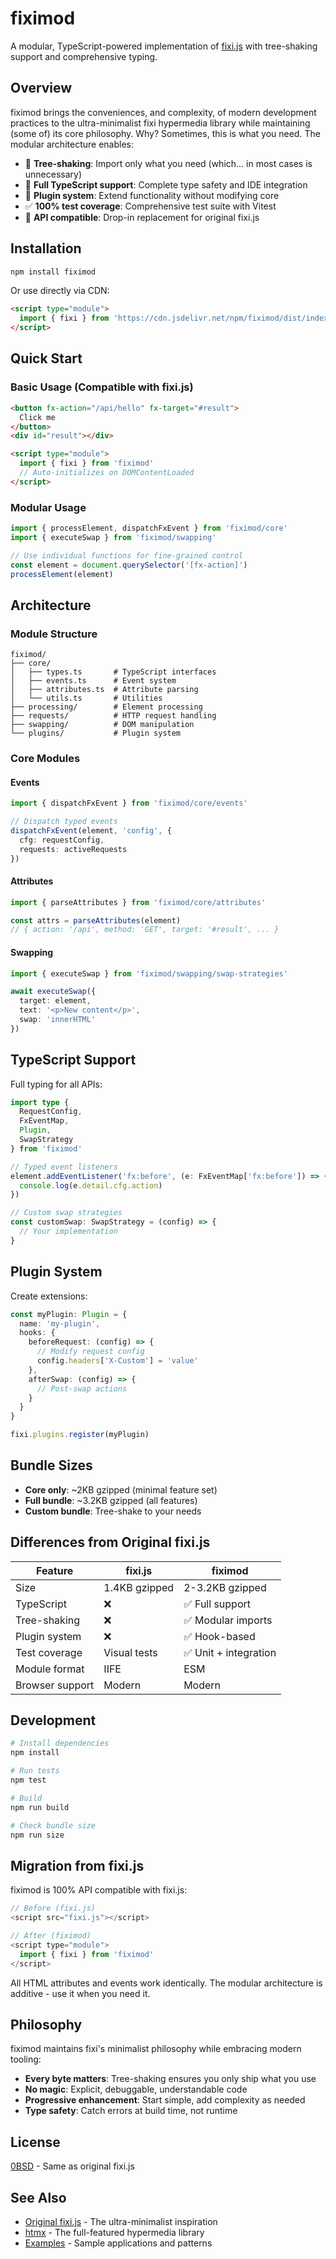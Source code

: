 # fiximod

A modular, TypeScript-powered implementation of [fixi.js](./fixi/README.md) with tree-shaking support and comprehensive typing.

## Overview

fiximod brings the conveniences, and complexity, of modern development practices to the ultra-minimalist fixi hypermedia library while maintaining (some of) its core philosophy. Why? Sometimes, this is what you need. The modular architecture enables:

- 🌳 **Tree-shaking**: Import only what you need (which... in most cases is unnecessary)
- 📝 **Full TypeScript support**: Complete type safety and IDE integration
- 🔌 **Plugin system**: Extend functionality without modifying core
- ✅ **100% test coverage**: Comprehensive test suite with Vitest
- 🎯 **API compatible**: Drop-in replacement for original fixi.js

## Installation

```bash
npm install fiximod
```

Or use directly via CDN:

```html
<script type="module">
  import { fixi } from 'https://cdn.jsdelivr.net/npm/fiximod/dist/index.js'
</script>
```

## Quick Start

### Basic Usage (Compatible with fixi.js)

```html
<button fx-action="/api/hello" fx-target="#result">
  Click me
</button>
<div id="result"></div>

<script type="module">
  import { fixi } from 'fiximod'
  // Auto-initializes on DOMContentLoaded
</script>
```

### Modular Usage

```typescript
import { processElement, dispatchFxEvent } from 'fiximod/core'
import { executeSwap } from 'fiximod/swapping'

// Use individual functions for fine-grained control
const element = document.querySelector('[fx-action]')
processElement(element)
```

## Architecture

### Module Structure

```
fiximod/
├── core/
│   ├── types.ts       # TypeScript interfaces
│   ├── events.ts      # Event system
│   ├── attributes.ts  # Attribute parsing
│   └── utils.ts       # Utilities
├── processing/        # Element processing
├── requests/          # HTTP request handling
├── swapping/          # DOM manipulation
└── plugins/           # Plugin system
```

### Core Modules

#### Events

```typescript
import { dispatchFxEvent } from 'fiximod/core/events'

// Dispatch typed events
dispatchFxEvent(element, 'config', { 
  cfg: requestConfig,
  requests: activeRequests 
})
```

#### Attributes

```typescript
import { parseAttributes } from 'fiximod/core/attributes'

const attrs = parseAttributes(element)
// { action: '/api', method: 'GET', target: '#result', ... }
```

#### Swapping

```typescript
import { executeSwap } from 'fiximod/swapping/swap-strategies'

await executeSwap({
  target: element,
  text: '<p>New content</p>',
  swap: 'innerHTML'
})
```

## TypeScript Support

Full typing for all APIs:

```typescript
import type { 
  RequestConfig,
  FxEventMap,
  Plugin,
  SwapStrategy 
} from 'fiximod'

// Typed event listeners
element.addEventListener('fx:before', (e: FxEventMap['fx:before']) => {
  console.log(e.detail.cfg.action)
})

// Custom swap strategies
const customSwap: SwapStrategy = (config) => {
  // Your implementation
}
```

## Plugin System

Create extensions:

```typescript
const myPlugin: Plugin = {
  name: 'my-plugin',
  hooks: {
    beforeRequest: (config) => {
      // Modify request config
      config.headers['X-Custom'] = 'value'
    },
    afterSwap: (config) => {
      // Post-swap actions
    }
  }
}

fixi.plugins.register(myPlugin)
```

## Bundle Sizes

- **Core only**: ~2KB gzipped (minimal feature set)
- **Full bundle**: ~3.2KB gzipped (all features)
- **Custom bundle**: Tree-shake to your needs

## Differences from Original fixi.js

| Feature | fixi.js | fiximod |
|---------|---------|---------|
| Size | 1.4KB gzipped | 2-3.2KB gzipped |
| TypeScript | ❌ | ✅ Full support |
| Tree-shaking | ❌ | ✅ Modular imports |
| Plugin system | ❌ | ✅ Hook-based |
| Test coverage | Visual tests | ✅ Unit + integration |
| Module format | IIFE | ESM |
| Browser support | Modern | Modern |

## Development

```bash
# Install dependencies
npm install

# Run tests
npm test

# Build
npm run build

# Check bundle size
npm run size
```

## Migration from fixi.js

fiximod is 100% API compatible with fixi.js:

```javascript
// Before (fixi.js)
<script src="fixi.js"></script>

// After (fiximod) 
<script type="module">
  import { fixi } from 'fiximod'
</script>
```

All HTML attributes and events work identically. The modular architecture is additive - use it when you need it.

## Philosophy

fiximod maintains fixi's minimalist philosophy while embracing modern tooling:

- **Every byte matters**: Tree-shaking ensures you only ship what you use
- **No magic**: Explicit, debuggable, understandable code
- **Progressive enhancement**: Start simple, add complexity as needed
- **Type safety**: Catch errors at build time, not runtime

## License

[0BSD](LICENSE) - Same as original fixi.js

## See Also

- [Original fixi.js](./fixi/) - The ultra-minimalist inspiration
- [htmx](https://htmx.org) - The full-featured hypermedia library
- [Examples](./examples/) - Sample applications and patterns
